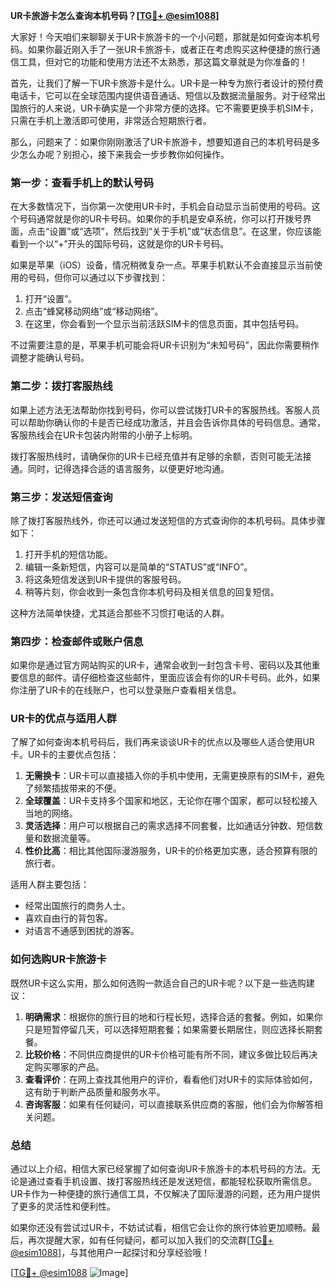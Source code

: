 **UR卡旅游卡怎么查询本机号码？[[TG💪+ @esim1088](https://t.me/s/esim1088)]**

大家好！今天咱们来聊聊关于UR卡旅游卡的一个小问题，那就是如何查询本机号码。如果你最近刚入手了一张UR卡旅游卡，或者正在考虑购买这种便捷的旅行通信工具，但对它的功能和使用方法还不太熟悉，那这篇文章就是为你准备的！

首先，让我们了解一下UR卡旅游卡是什么。UR卡是一种专为旅行者设计的预付费电话卡，它可以在全球范围内提供语音通话、短信以及数据流量服务。对于经常出国旅行的人来说，UR卡确实是一个非常方便的选择。它不需要更换手机SIM卡，只需在手机上激活即可使用，非常适合短期旅行者。

那么，问题来了：如果你刚刚激活了UR卡旅游卡，想要知道自己的本机号码是多少怎么办呢？别担心，接下来我会一步步教你如何操作。

### **第一步：查看手机上的默认号码**
在大多数情况下，当你第一次使用UR卡时，手机会自动显示当前使用的号码。这个号码通常就是你的UR卡号码。如果你的手机是安卓系统，你可以打开拨号界面，点击“设置”或“选项”，然后找到“关于手机”或“状态信息”。在这里，你应该能看到一个以“+”开头的国际号码，这就是你的UR卡号码。

如果是苹果（iOS）设备，情况稍微复杂一点。苹果手机默认不会直接显示当前使用的号码，但你可以通过以下步骤找到：

1. 打开“设置”。
2. 点击“蜂窝移动网络”或“移动网络”。
3. 在这里，你会看到一个显示当前活跃SIM卡的信息页面，其中包括号码。

不过需要注意的是，苹果手机可能会将UR卡识别为“未知号码”，因此你需要稍作调整才能确认号码。

### **第二步：拨打客服热线**
如果上述方法无法帮助你找到号码，你可以尝试拨打UR卡的客服热线。客服人员可以帮助你确认你的卡是否已经成功激活，并且会告诉你具体的号码信息。通常，客服热线会在UR卡包装内附带的小册子上标明。

拨打客服热线时，请确保你的UR卡已经充值并有足够的余额，否则可能无法接通。同时，记得选择合适的语言服务，以便更好地沟通。

### **第三步：发送短信查询**
除了拨打客服热线外，你还可以通过发送短信的方式查询你的本机号码。具体步骤如下：

1. 打开手机的短信功能。
2. 编辑一条新短信，内容可以是简单的“STATUS”或“INFO”。
3. 将这条短信发送到UR卡提供的客服号码。
4. 稍等片刻，你会收到一条包含你本机号码及相关信息的回复短信。

这种方法简单快捷，尤其适合那些不习惯打电话的人群。

### **第四步：检查邮件或账户信息**
如果你是通过官方网站购买的UR卡，通常会收到一封包含卡号、密码以及其他重要信息的邮件。请仔细检查这些邮件，里面应该会有你的UR卡号码。此外，如果你注册了UR卡的在线账户，也可以登录账户查看相关信息。

### **UR卡的优点与适用人群**
了解了如何查询本机号码后，我们再来谈谈UR卡的优点以及哪些人适合使用UR卡。UR卡的主要优点包括：

1. **无需换卡**：UR卡可以直接插入你的手机中使用，无需更换原有的SIM卡，避免了频繁插拔带来的不便。
2. **全球覆盖**：UR卡支持多个国家和地区，无论你在哪个国家，都可以轻松接入当地的网络。
3. **灵活选择**：用户可以根据自己的需求选择不同套餐，比如通话分钟数、短信数量和数据流量等。
4. **性价比高**：相比其他国际漫游服务，UR卡的价格更加实惠，适合预算有限的旅行者。

适用人群主要包括：
- 经常出国旅行的商务人士。
- 喜欢自由行的背包客。
- 对语言不通感到困扰的游客。

### **如何选购UR卡旅游卡**
既然UR卡这么实用，那么如何选购一款适合自己的UR卡呢？以下是一些选购建议：

1. **明确需求**：根据你的旅行目的地和行程长短，选择合适的套餐。例如，如果你只是短暂停留几天，可以选择短期套餐；如果需要长期居住，则应选择长期套餐。
2. **比较价格**：不同供应商提供的UR卡价格可能有所不同，建议多做比较后再决定购买哪家的产品。
3. **查看评价**：在网上查找其他用户的评价，看看他们对UR卡的实际体验如何，这有助于判断产品质量和服务水平。
4. **咨询客服**：如果有任何疑问，可以直接联系供应商的客服，他们会为你解答相关问题。

### **总结**
通过以上介绍，相信大家已经掌握了如何查询UR卡旅游卡的本机号码的方法。无论是通过查看手机设置、拨打客服热线还是发送短信，都能轻松获取所需信息。UR卡作为一种便捷的旅行通信工具，不仅解决了国际漫游的问题，还为用户提供了更多的灵活性和便利性。

如果你还没有尝试过UR卡，不妨试试看，相信它会让你的旅行体验更加顺畅。最后，再次提醒大家，如有任何疑问，都可以加入我们的交流群[[TG💪+ @esim1088](https://t.me/s/esim1088)]，与其他用户一起探讨和分享经验哦！

[[TG💪+ @esim1088](https://t.me/s/esim1088) ![Image](https://i.postimg.cc/4NQfJmqS/Snipaste-2025-05-13-00-14-12.png)]